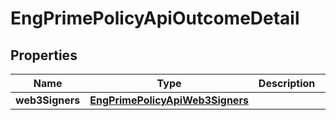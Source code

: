 
# EngPrimePolicyApiOutcomeDetail

## Properties
Name | Type | Description | Notes
------------ | ------------- | ------------- | -------------
**web3Signers** | [**EngPrimePolicyApiWeb3Signers**](EngPrimePolicyApiWeb3Signers.md) |  |  [optional]



